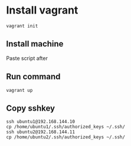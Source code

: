 # Install vagrant

    vagrant init

## Install machine
Paste script after

## Run command

    vagrant up

## Copy sshkey
    
    ssh ubuntu1@192.168.144.10
    cp /home/ubuntu1/.ssh/authorized_keys ~/.ssh/
    ssh ubuntu2@192.168.144.11
    cp /home/ubuntu2/.ssh/authorized_keys ~/.ssh/

